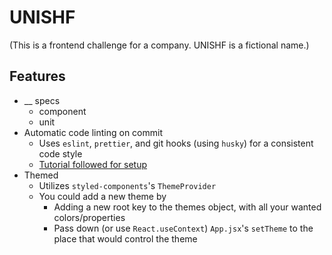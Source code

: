 # UNISHF

(This is a frontend challenge for a company. UNISHF is a fictional name.)

## Features

- \_\_ specs
  - component
  - unit
- Automatic code linting on commit
  - Uses `eslint`, `prettier`, and git hooks (using `husky`) for a consistent code style
  - [Tutorial followed for setup](https://dev.to/heyitsarpit/eslint-and-prettier-for-react-apps-bonus-next-js-and-typescript-3e46)
- Themed
  - Utilizes `styled-components`'s `ThemeProvider`
  - You could add a new theme by
    - Adding a new root key to the themes object, with all your wanted colors/properties
    - Pass down (or use `React.useContext`) `App.jsx`'s `setTheme` to the place that would control the theme
